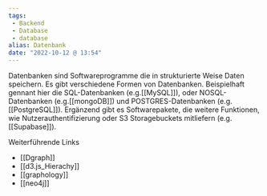 ```yaml
---
tags:
 - Backend
 - Database
 - database
alias: Datenbank
date: "2022-10-12 @ 13:54"
---
```

Datenbanken sind Softwareprogramme die in strukturierte Weise Daten speichern. Es gibt verschiedene Formen von Datenbanken. 
Beispielhaft gennant hier die SQL-Datenbanken (e.g.[[MySQL]]), oder NOSQL-Datenbanken (e.g.[[mongoDB]]) und POSTGRES-Datenbanken (e.g. [[PostgreSQL]]). Ergänzend gibt es Softwarepakete, die weitere Funktionen, wie Nutzerauthentifizierung oder S3 Storagebuckets mitliefern (e.g. [[Supabase]]). 


Weiterführende Links
- [[Dgraph]]
- [[d3.js_Hierachy]]
- [[graphology]]
- [[neo4j]]